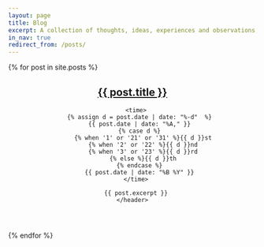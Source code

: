 ```yaml
---
layout: page
title: Blog
excerpt: A collection of thoughts, ideas, experiences and observations, opinions sometimes, translated into words, mostly about my life and the things it's made of.
in_nav: true
redirect_from: /posts/
---
```


{% for post in site.posts %}
  <article>
    <header class="post-header">
      <h2><a href="{{ post.url }}">{{ post.title }}</a></h2>

      <time>
        {% assign d = post.date | date: "%-d"  %}
        {{ post.date | date: "%A," }}
        {% case d %}
          {% when '1' or '21' or '31' %}{{ d }}st
          {% when '2' or '22' %}{{ d }}nd
          {% when '3' or '23' %}{{ d }}rd
          {% else %}{{ d }}th
        {% endcase %}
        {{ post.date | date: "%B %Y" }}
      </time>

      {{ post.excerpt }}
    </header>
  </article>
{% endfor %}
